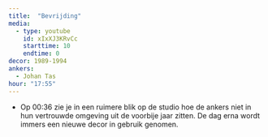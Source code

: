 ```yaml
---
title:  "Bevrijding"
media:
  - type: youtube
    id: xIxXJ3KRvCc
    starttime: 10
    endtime: 0
decor: 1989-1994
ankers:
  - Johan Tas
hour: "17:55"
---
```


* Op <span class="moment-inline seek" data-sec="36">00:36</span> zie je in een ruimere blik op de studio hoe de ankers niet in hun vertrouwde omgeving uit de voorbije jaar zitten. De dag erna wordt immers een nieuwe decor in gebruik genomen.
